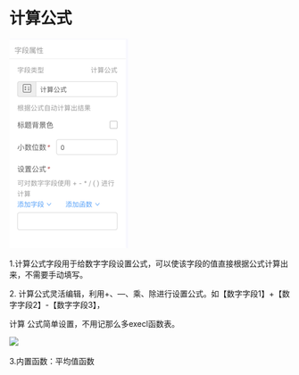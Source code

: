 # 计算公式

![](/assets/import0002.png)

1.计算公式字段用于给数字字段设置公式，可以使该字段的值直接根据公式计算出来，不需要手动填写。

2. 计算公式灵活编辑，利用+、—、乘、除进行设置公式。如【数字字段1】+【数字字段2】-【数字字段3】，

计算 公式简单设置，不用记那么多execl函数表。

![](http://livedoc.oss-cn-hangzhou.aliyuncs.com/livedoc/e531a62009bc8bcfd5f736f170baeef2?x-oss-process=image/format,gif)

3.内置函数：平均值函数

